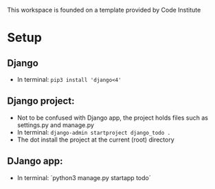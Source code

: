This workspace is founded on a template provided by Code Institute

Setup
===
Django
---
- In terminal:
`pip3 install 'django<4'`

Django project:
---
- Not to be confused with Django app, the project holds files such as settings.py and manage.py
- In terminal:
`django-admin startproject django_todo .`
- The dot install the project at the current (root) directory

DJango app:
---
- In terminal:
´python3 manage.py startapp todo´